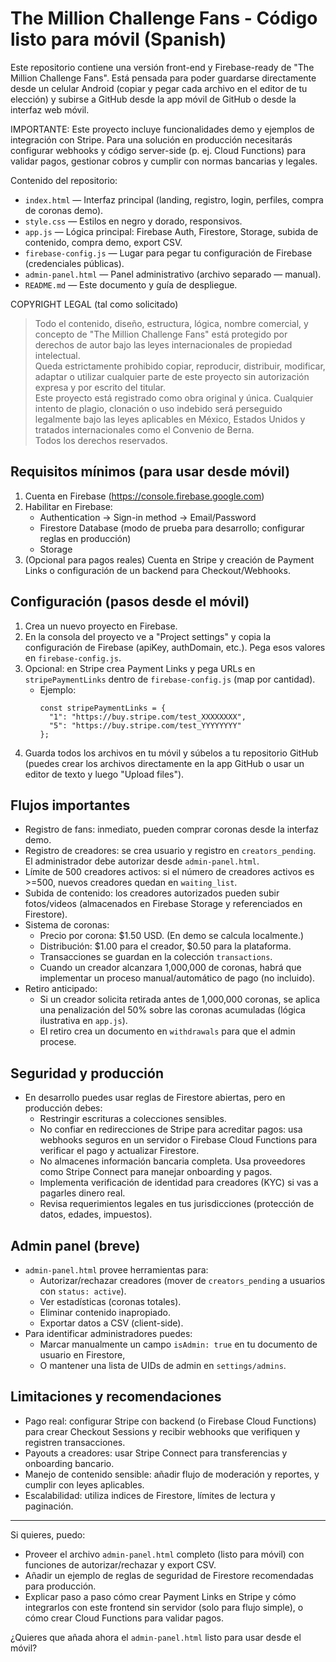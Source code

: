 # The Million Challenge Fans - Código listo para móvil (Spanish)

Este repositorio contiene una versión front-end y Firebase-ready de "The Million Challenge Fans". Está pensada para poder guardarse directamente desde un celular Android (copiar y pegar cada archivo en el editor de tu elección) y subirse a GitHub desde la app móvil de GitHub o desde la interfaz web móvil.

IMPORTANTE: Este proyecto incluye funcionalidades demo y ejemplos de integración con Stripe. Para una solución en producción necesitarás configurar webhooks y código server-side (p. ej. Cloud Functions) para validar pagos, gestionar cobros y cumplir con normas bancarias y legales.

Contenido del repositorio:
- `index.html` — Interfaz principal (landing, registro, login, perfiles, compra de coronas demo).
- `style.css` — Estilos en negro y dorado, responsivos.
- `app.js` — Lógica principal: Firebase Auth, Firestore, Storage, subida de contenido, compra demo, export CSV.
- `firebase-config.js` — Lugar para pegar tu configuración de Firebase (credenciales públicas).
- `admin-panel.html` — Panel administrativo (archivo separado — manual).
- `README.md` — Este documento y guía de despliegue.

COPYRIGHT LEGAL (tal como solicitado)
> Todo el contenido, diseño, estructura, lógica, nombre comercial, y concepto de "The Million Challenge Fans" está protegido por derechos de autor bajo las leyes internacionales de propiedad intelectual.  
> Queda estrictamente prohibido copiar, reproducir, distribuir, modificar, adaptar o utilizar cualquier parte de este proyecto sin autorización expresa y por escrito del titular.  
> Este proyecto está registrado como obra original y única. Cualquier intento de plagio, clonación o uso indebido será perseguido legalmente bajo las leyes aplicables en México, Estados Unidos y tratados internacionales como el Convenio de Berna.  
> Todos los derechos reservados.

## Requisitos mínimos (para usar desde móvil)
1. Cuenta en Firebase (https://console.firebase.google.com)  
2. Habilitar en Firebase:
   - Authentication → Sign-in method → Email/Password
   - Firestore Database (modo de prueba para desarrollo; configurar reglas en producción)
   - Storage
3. (Opcional para pagos reales) Cuenta en Stripe y creación de Payment Links o configuración de un backend para Checkout/Webhooks.

## Configuración (pasos desde el móvil)
1. Crea un nuevo proyecto en Firebase.
2. En la consola del proyecto ve a "Project settings" y copia la configuración de Firebase (apiKey, authDomain, etc.). Pega esos valores en `firebase-config.js`.
3. Opcional: en Stripe crea Payment Links y pega URLs en `stripePaymentLinks` dentro de `firebase-config.js` (map por cantidad).
   - Ejemplo:
     ```
     const stripePaymentLinks = {
       "1": "https://buy.stripe.com/test_XXXXXXXX",
       "5": "https://buy.stripe.com/test_YYYYYYYY"
     };
     ```
4. Guarda todos los archivos en tu móvil y súbelos a tu repositorio GitHub (puedes crear los archivos directamente en la app GitHub o usar un editor de texto y luego "Upload files").

## Flujos importantes
- Registro de fans: inmediato, pueden comprar coronas desde la interfaz demo.
- Registro de creadores: se crea usuario y registro en `creators_pending`. El administrador debe autorizar desde `admin-panel.html`.
- Límite de 500 creadores activos: si el número de creadores activos es >=500, nuevos creadores quedan en `waiting_list`.
- Subida de contenido: los creadores autorizados pueden subir fotos/videos (almacenados en Firebase Storage y referenciados en Firestore).
- Sistema de coronas:
  - Precio por corona: $1.50 USD. (En demo se calcula localmente.)
  - Distribución: $1.00 para el creador, $0.50 para la plataforma.
  - Transacciones se guardan en la colección `transactions`.
  - Cuando un creador alcanzara 1,000,000 de coronas, habrá que implementar un proceso manual/automático de pago (no incluido).
- Retiro anticipado:
  - Si un creador solicita retirada antes de 1,000,000 coronas, se aplica una penalización del 50% sobre las coronas acumuladas (lógica ilustrativa en `app.js`).
  - El retiro crea un documento en `withdrawals` para que el admin procese.

## Seguridad y producción
- En desarrollo puedes usar reglas de Firestore abiertas, pero en producción debes:
  - Restringir escrituras a colecciones sensibles.
  - No confiar en redirecciones de Stripe para acreditar pagos: usa webhooks seguros en un servidor o Firebase Cloud Functions para verificar el pago y actualizar Firestore.
  - No almacenes información bancaria completa. Usa proveedores como Stripe Connect para manejar onboarding y pagos.
  - Implementa verificación de identidad para creadores (KYC) si vas a pagarles dinero real.
  - Revisa requerimientos legales en tus jurisdicciones (protección de datos, edades, impuestos).

## Admin panel (breve)
- `admin-panel.html` provee herramientas para:
  - Autorizar/rechazar creadores (mover de `creators_pending` a usuarios con `status: active`).
  - Ver estadísticas (coronas totales).
  - Eliminar contenido inapropiado.
  - Exportar datos a CSV (client-side).
- Para identificar administradores puedes:
  - Marcar manualmente un campo `isAdmin: true` en tu documento de usuario en Firestore,
  - O mantener una lista de UIDs de admin en `settings/admins`.

## Limitaciones y recomendaciones
- Pago real: configurar Stripe con backend (o Firebase Cloud Functions) para crear Checkout Sessions y recibir webhooks que verifiquen y registren transacciones.
- Payouts a creadores: usar Stripe Connect para transferencias y onboarding bancario.
- Manejo de contenido sensible: añadir flujo de moderación y reportes, y cumplir con leyes aplicables.
- Escalabilidad: utiliza indices de Firestore, límites de lectura y paginación.

---

Si quieres, puedo:
- Proveer el archivo `admin-panel.html` completo (listo para móvil) con funciones de autorizar/rechazar y export CSV.
- Añadir un ejemplo de reglas de seguridad de Firestore recomendadas para producción.
- Explicar paso a paso cómo crear Payment Links en Stripe y cómo integrarlos con este frontend sin servidor (solo para flujo simple), o cómo crear Cloud Functions para validar pagos.

¿Quieres que añada ahora el `admin-panel.html` listo para usar desde el móvil?